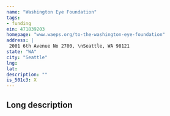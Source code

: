 ```yaml
---
name: "Washington Eye Foundation"
tags:
- funding
ein: 471839203
homepage: "www.waeps.org/to-the-washington-eye-foundation"
address: |
 2001 6th Avenue No 2700, \nSeattle, WA 98121
state: "WA"
city: "Seattle"
lng: 
lat: 
description: ""
is_501c3: X
---
```


## Long description


